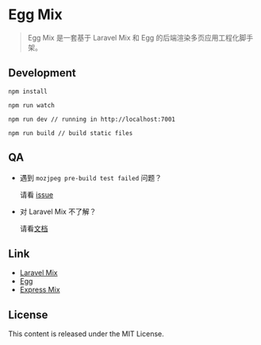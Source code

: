 # Egg Mix

> Egg Mix 是一套基于 Laravel Mix 和 Egg 的后端渲染多页应用工程化脚手架。

## Development

```
npm install 

npm run watch

npm run dev // running in http://localhost:7001

npm run build // build static files
```

## QA

- 遇到 `mozjpeg pre-build test failed` 问题？

  请看 [issue](https://github.com/JeffreyWay/laravel-mix/issues/1271)

- 对 Laravel Mix 不了解？
  
  请看[文档](https://github.com/JeffreyWay/laravel-mix/tree/master/docs#readme)

## Link

- [Laravel Mix](https://github.com/JeffreyWay/laravel-mix)
- [Egg](https://eggjs.org)
- [Express Mix](https://github.com/sinchang/express-mix)

## License

This content is released under the MIT License.
